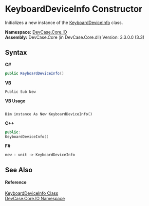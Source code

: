 # KeyboardDeviceInfo Constructor 
 

Initializes a new instance of the <a href="T_DevCase_Core_IO_KeyboardDeviceInfo">KeyboardDeviceInfo</a> class.

**Namespace:**&nbsp;<a href="N_DevCase_Core_IO">DevCase.Core.IO</a><br />**Assembly:**&nbsp;DevCase.Core (in DevCase.Core.dll) Version: 3.3.0.0 (3.3)

## Syntax

**C#**<br />
``` C#
public KeyboardDeviceInfo()
```

**VB**<br />
``` VB
Public Sub New
```

**VB Usage**<br />
``` VB Usage

Dim instance As New KeyboardDeviceInfo()
```

**C++**<br />
``` C++
public:
KeyboardDeviceInfo()
```

**F#**<br />
``` F#
new : unit -> KeyboardDeviceInfo
```


## See Also


#### Reference
<a href="T_DevCase_Core_IO_KeyboardDeviceInfo">KeyboardDeviceInfo Class</a><br /><a href="N_DevCase_Core_IO">DevCase.Core.IO Namespace</a><br />
